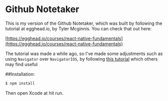 # Github Notetaker
This is my version of the Github Notetaker, which was built by following the tutorial at egghead.io, by Tyler Mcginnis. You can check that out here:

[https://egghead.io/courses/react-native-fundamentals](https://egghead.io/courses/react-native-fundamentals)

The tutorial was made a while ago, so I've made some adjustments such as using `Navigator` over `NavigatorIOS`, by following [this tutorial](https://medium.com/@dabit3/react-native-navigator-navigating-like-a-pro-in-react-native-3cb1b6dc1e30#.icx11m5fb) which others may find useful

##Installation:

```bash
$ npm install
```

Then open Xcode at hit run.


